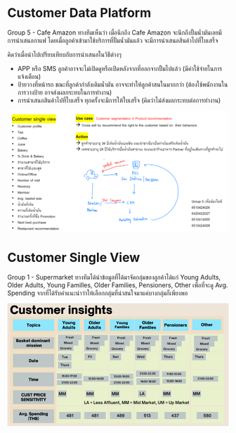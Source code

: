 # Customer Data Platform

Group 5 - Cafe Amazon
 ทางทีมเห็นว่า เมื่อนึกถึง Cafe Amazon จะนึกถึงปั้มน้ำมันเลยมีการนำเสนอกาแฟ โดยเมื่อลูกค้าเข้ามาใช้บริการที่ปั้มน้ำมันแล้ว จะมีการนำเสนอสินค้าไปที่ใบเสร็จ

คิดว่าเมื่อนำไปเปรียบเทียบกับการนำเสนอในวิธีต่างๆ
 - APP หรือ SMS ลูกค้าอาจจะไม่เปิดดูหรือเปิดหลังจากที่ออกจากปั้มไปแล้ว (มีค่าใช้จ่ายในการแจ้งเตือน)
 - ป้ายวางที่หน้ารถ ขณะที่ลูกค้ากำลังเติมน้ำมัน อาจจะทำให้ลูกค้าสนในมากกว่า (ต้องใช้พนักงานในการวางป้าย อาจส่งผลกระทบในการทำงาน)
 - การนำเสนอสินค้าไปที่ใบเสร็จ ทุกครั้งจะมีการให้ใบเสร็จ (คิดว่าไม่ส่งผลกระทบต่อการทำงาน)

![This is an image](/Topic_1_CustomerSingleView/CustomerDataPlatform/assets/images/s1.png)

# Customer Single View

Group 1 - Supermarket 
 ทางทีมได้นำข้อมูลที่ได้มาจัดกลุ่มของลูกค้าได้แก่ Young Adults, Older Adults, Young Familles, Older Families, Pensioners, Other เพื่อที่จะดู Avg. Spending จากที่ได้รับคำแนะนำว่าให้เลือกกลุ่มที่น่าสนใจมาแค่บางกลุ่มก็เพียงพอ

![This is an image](/Topic_1_CustomerSingleView/CustomerSingleView/assets/images/s1.png)